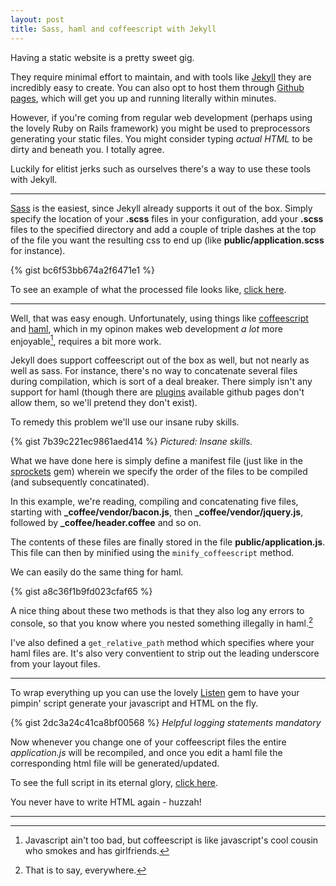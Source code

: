 ```yaml
---
layout: post
title: Sass, haml and coffeescript with Jekyll
---
```


Having a static website is a pretty sweet gig.

They require minimal effort to maintain, and with tools like [Jekyll](http://jekyllrb.com) they are incredibly easy to create. You can also opt to host them through [Github pages](https://pages.github.com), which will get you up and running literally within minutes.

However, if you're coming from regular web development (perhaps using the lovely Ruby on Rails framework) you might be used to preprocessors generating your static files. You might consider typing *actual HTML* to be dirty and beneath you. I totally agree.

Luckily for elitist jerks such as ourselves there's a way to use these tools with Jekyll. 

---

[Sass](https://sass-lang.org) is the easiest, since Jekyll already supports it out of the box. Simply specify the location of your **.scss** files in your configuration, add your **.scss** files to the specified directory and add a couple of triple dashes at the top of the file you want the resulting css to end up (like **public/application.scss** for instance).

{% gist bc6f53bb674a2f6471e1 %}

To see an example of what the processed file looks like, [click here](/public/application.css).

---

Well, that was easy enough. Unfortunately, using things like [coffeescript](http://coffeescript.org) and [haml](http://haml.info), which in my opinon makes web development *a lot* more enjoyable[^1], requires a bit more work.

Jekyll does support coffeescript out of the box as well, but not nearly as well as sass. For instance, there's no way to concatenate several files during compilation, which is sort of a deal breaker. There simply isn't any support for haml (though there are [plugins](https://github.com/samvincent/jekyll-haml) available github pages don't allow them, so we'll pretend they don't exist).

To remedy this problem we'll use our insane ruby skills.

{% gist 7b39c221ec9861aed414 %}
*Pictured: Insane skills.*

What we have done here is simply define a manifest file (just like in the [sprockets](https://github.com/sstephenson/sprockets) gem) wherein we specify the order of the files to be compiled (and subsequently concatinated).

In this example, we're reading, compiling and concatenating five files, starting with **_coffee/vendor/bacon.js**, then **_coffee/vendor/jquery.js**, followed by **_coffee/header.coffee** and so on.

The contents of these files are finally stored in the file **public/application.js**. This file can then by minified using the `minify_coffeescript` method.

We can easily do the same thing for haml.

{% gist a8c36f1b9fd023cfaf65 %}

A nice thing about these two methods is that they also log any errors to console, so that you know where you nested something illegally in haml.[^2]

I've also defined a `get_relative_path` method which specifies where your haml files are. It's also very conventient to strip out the leading underscore from your layout files.

---

To wrap everything up you can use the lovely [Listen](https://github.com/guard/listen) gem to have your pimpin' script generate your javascript and HTML on the fly.

{% gist 2dc3a24c41ca8bf00568 %}
*Helpful logging statements mandatory*

Now whenever you change one of your coffeescript files the entire *application.js* will be recompiled, and once you edit a haml file the corresponding html file will be generated/updated.

To see the full script in its eternal glory, [click here](https://gist.github.com/nicohvi/82b227685a955f115f05).

You never have to write HTML again - huzzah!

---
[^1]: Javascript ain't too bad, but coffeescript is like javascript's cool cousin who smokes and has girlfriends.
[^2]: That is to say, everywhere.
